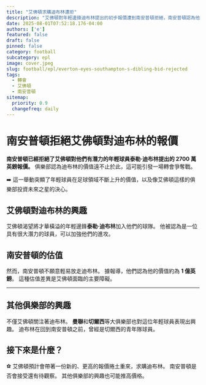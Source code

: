 ```yaml
---
title: "艾佛頓求購迪布林遭拒"
description: "艾佛頓對年輕邊鋒迪布林提出的初步報價遭到南安普頓拒絕，南安普頓認為他的價值更高。"
date: 2025-08-01T07:52:18.176-04:00
authors: ['e']
featured: false
draft: false
pinned: false
category: football
subcategory: epl
image: cover.jpeg
slug: football/epl/everton-eyes-southampton-s-dibling-bid-rejected
tags:
  - 轉會
  - 艾佛頓
  - 南安普頓
sitemap:
  priority: 0.9
  changefreq: daily
---
```


# 南安普頓拒絕艾佛頓對迪布林的報價

**南安普頓已經拒絕了艾佛頓對他們有潛力的年輕球員泰勒·迪布林提出的 2700 萬英鎊報價。** 俱樂部認為迪布林的價值遠不止於此，這可能引發一場轉會爭奪戰。

➡️ 這一舉動突顯了年輕球員在足球領域不斷上升的價值，以及像艾佛頓這樣的俱樂部投資未來之星的決心。

## 艾佛頓對迪布林的興趣

艾佛頓渴望將才華橫溢的年輕邊鋒**泰勒·迪布林**加入他們的球隊。 他被認為是一位具有很大潛力的球員，可以加強他們的進攻。

## 南安普頓的估值

然而，南安普頓不願意輕易放走迪布林。 據報導，他們認為他的價值約為 **1 億英鎊**。 這種估值差異是艾佛頓面臨的主要障礙。

---

## 其他俱樂部的興趣

不僅艾佛頓關注著迪布林。 **曼聯**和**切爾西**等大俱樂部也對這位年輕球員表現出興趣。 迪布林在回到南安普頓之前，曾經是切爾西的青年隊球員。

## 接下來是什麼？

⚽️ 艾佛頓預計會帶著一份新的、更高的報價捲土重來，求購迪布林。 南安普頓是否會接受還有待觀察。 其他俱樂部的興趣也可能推高價格。